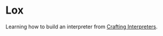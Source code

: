 # Lox

Learning how to build an interpreter from [Crafting Interpreters](https://www.craftinginterpreters.com).
